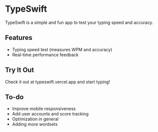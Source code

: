 # TypeSwift 
TypeSwift is a simple and fun app to test your typing speed and accuracy.

## Features
- Typing speed test (measures WPM and accuracy)
- Real-time performance feedback

## Try It Out
Check it out at typeswift.vercel.app and start typing!

## To-do
- Improve mobile responsiveness
- Add user accounts and score tracking
- Optimization in general
- Adding more wordsets